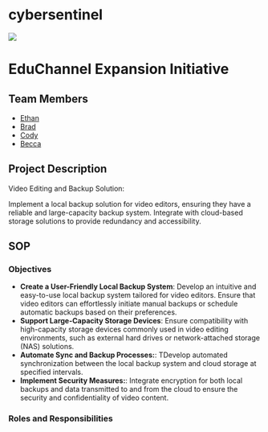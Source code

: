 # cybersentinel
![](<DALL·E 2024-03-08 15.53.51 - Design a sleek and modern logo for 'Cyber Sentinel', an IT security company. The logo should incorporate digital or cyber themes, suggesting protectio.webp>)
# EduChannel Expansion Initiative
## Team Members
- [Ethan](https://github.com/EthanPham03)
- [Brad](https://github.com/bjbaack)
- [Cody](https://github.com/Cody354)
- [Becca](https://github.com/Crimson-Raven)
## Project Description
Video Editing and Backup Solution:

Implement a local backup solution for video editors, ensuring they have a reliable and large-capacity backup system.
Integrate with cloud-based storage solutions to provide redundancy and accessibility.
## SOP

### Objectives
- **Create a User-Friendly Local Backup System**: Develop an intuitive and easy-to-use local backup system tailored for video editors.
Ensure that video editors can effortlessly initiate manual backups or schedule automatic backups based on their preferences.
- **Support Large-Capacity Storage Devices**: Ensure compatibility with high-capacity storage devices commonly used in video editing environments, such as external hard drives or network-attached storage (NAS) solutions.
- **Automate Sync and Backup Processes:**: TDevelop automated synchronization between the local backup system and cloud storage at specified intervals.
- **Implement Security Measures:**: Integrate encryption for both local backups and data transmitted to and from the cloud to ensure the security and confidentiality of video content.

### Roles and Responsibilities
